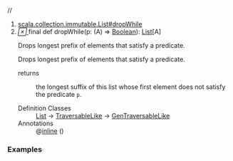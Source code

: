 //
<ol>
<li><a href="https://www.scala-lang.org/api/2.12.3/scala/collection/immutable/List.html#dropWhile(p:A=>Boolean):List[A]">scala.collection.immutable.List#dropWhile</a></li>
<li name="scala.collection.immutable.List#dropWhile" visbl="pub" class="indented0 " data-isabs="false" fullcomment="yes" group="Ungrouped"> <a id="dropWhile(p:A=>Boolean):List[A]"></a><a id="dropWhile((A)⇒Boolean):List[A]"></a> <span class="permalink"> <a href="../../../scala/collection/immutable/List.html#dropWhile(p:A=>Boolean):List[A]" title="Permalink"> <i class="material-icons"></i> </a> </span> <span class="modifier_kind"> <span class="modifier">final </span> <span class="kind">def</span> </span> <span class="symbol"> <span class="name">dropWhile</span><span class="params">(<span name="p">p: (<span class="extype" name="scala.collection.immutable.List.A">A</span>) ⇒ <a href="../../Boolean.html" class="extype" name="scala.Boolean">Boolean</a></span>)</span><span class="result">: <a href="" class="extype" name="scala.collection.immutable.List">List</a>[<span class="extype" name="scala.collection.immutable.List.A">A</span>]</span> </span> <p class="shortcomment cmt">Drops longest prefix of elements that satisfy a predicate.</p>
 <div class="fullcomment">
  <div class="comment cmt">
   <p>Drops longest prefix of elements that satisfy a predicate. </p>
  </div>
  <dl class="paramcmts block">
   <dt>
    returns
   </dt>
   <dd class="cmt">
    <p>the longest suffix of this list whose first element does not satisfy the predicate <code>p</code>.</p>
   </dd>
  </dl>
  <dl class="attributes block"> 
   <dt>
    Definition Classes
   </dt>
   <dd>
    <a href="" class="extype" name="scala.collection.immutable.List">List</a> → 
    <a href="../TraversableLike.html" class="extype" name="scala.collection.TraversableLike">TraversableLike</a> → 
    <a href="../GenTraversableLike.html" class="extype" name="scala.collection.GenTraversableLike">GenTraversableLike</a>
   </dd>
   <dt>
    Annotations
   </dt>
   <dd> 
    <span class="name">@<a href="../../inline.html" class="extype" name="scala.inline">inline</a></span>
    <span class="args">()</span> 
   </dd>
  </dl>
 </div> </li>
        </ol>


### Examples



